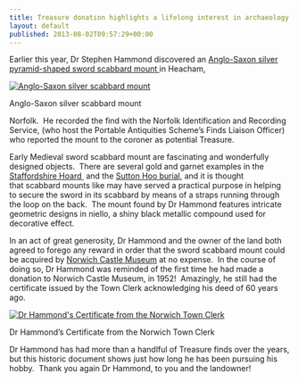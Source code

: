 ```yaml
---
title: Treasure donation highlights a lifelong interest in archaeology
layout: default
published: 2013-08-02T09:57:29+00:00
---
```

Earlier this year, Dr Stephen Hammond discovered an [Anglo-Saxon silver pyramid-shaped sword scabbard moun](http://finds.org.uk/database/artefacts/record/id/538684)[t ](http://finds.org.uk/database/artefacts/record/id/538684)in Heacham,

[![Anglo-Saxon silver scabbard mount](http://finds.org.uk/blogs/treasure/files/2013/08/2013T75-A-S-Sword-Mount-150x150.jpg)](http://finds.org.uk/blogs/treasure/files/2013/08/2013T75-A-S-Sword-Mount.jpg)

Anglo-Saxon silver scabbard mount

Norfolk.  He recorded the find with the Norfolk Identification and Recording Service, (who host the Portable Antiquities Scheme’s Finds Liaison Officer) who reported the mount to the coroner as potential Treasure.   

Early Medieval sword scabbard mount are fascinating and wonderfully designed objects.  There are several gold and garnet examples in the [Staffordshire Hoard ](http://ngm.nationalgeographic.com/2011/11/gold-hoard/clark-photography#/18-scabbard-pendant-inlaid-garnets-blue-glass-670.jpg) and the [Sutton Hoo burial](http://www.britishmuseum.org/research/collection_online/collection_object_details.aspx?objectId=87368&partId=1&searchText=sutton+hoo+pyramid&page=1), and it is thought that scabbard mounts like may have served a practical purpose in helping to secure the sword in its scabbard by means of a straps running through the loop on the back.  The mount found by Dr Hammond features intricate geometric designs in niello, a shiny black metallic compound used for decorative effect. 

In an act of great generosity, Dr Hammond and the owner of the land both agreed to forego any reward in order that the sword scabbard mount could be acquired by [Norwich Castle Museum](http://www.museums.norfolk.gov.uk/Visit_Us/Norwich_Castle/index.htm) at no expense.  In the course of doing so, Dr Hammond was reminded of the first time he had made a donation to Norwich Castle Museum, in 1952!  Amazingly, he still had the certificate issued by the Town Clerk acknowledging his deed of 60 years ago.   

[![Dr Hammond's Certificate from the Norwich Town Clerk](http://finds.org.uk/blogs/treasure/files/2013/08/City-of-Norwich-pottery-from-Snettisham-150x150.jpg)](http://finds.org.uk/blogs/treasure/files/2013/08/City-of-Norwich-pottery-from-Snettisham.jpg)

Dr Hammond’s Certificate from the Norwich Town Clerk

Dr Hammond has had more than a handlful of Treasure finds over the years, but this historic document shows just how long he has been pursuing his hobby.  Thank you again Dr Hammond, to you and the landowner!